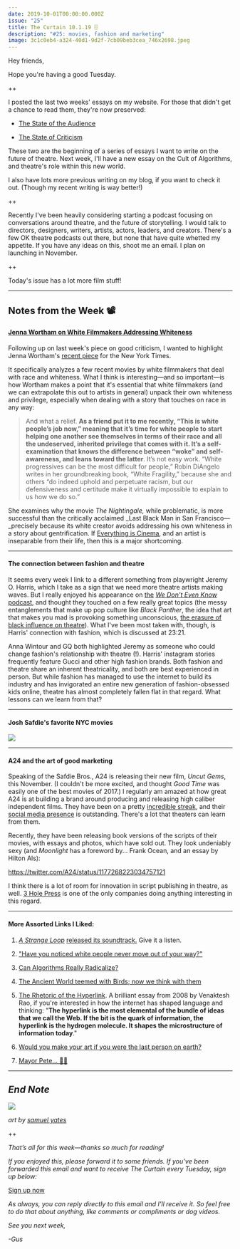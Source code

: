 ```yaml
---
date: 2019-10-01T00:00:00.000Z
issue: "25"
title: The Curtain 10.1.19 🗄
description: "#25: movies, fashion and marketing"
image: 3c1c0eb4-a324-40d1-9d2f-7cb09beb3cea_746x2698.jpeg
---
```



Hey friends,

Hope you're having a good Tuesday.

++

I posted the last two weeks' essays on my website. For those that didn't get a chance to read them, they're now preserved:

*   [The State of the Audience](https://www.guscuddy.com/2019/09/28/state-of-audience/)
    
*   [The State of Criticism](https://www.guscuddy.com/2019/09/28/state-of-criticism/)
    

These two are the beginning of a series of essays I want to write on the future of theatre. Next week, I'll have a new essay on the Cult of Algorithms, and theatre's role within this new world.

I also have lots more previous writing on my blog, if you want to check it out. (Though my recent writing is way better!)

++

Recently I've been heavily considering starting a podcast focusing on conversations around theatre, and the future of storytelling. I would talk to directors, designers, writers, artists, actors, leaders, and creators. There's a few OK theatre podcasts out there, but none that have quite whetted my appetite. If you have any ideas on this, shoot me an email. I plan on launching in November.

++

Today's issue has a lot more film stuff!

---

## **Notes from the Week 📽**

#### **[Jenna Wortham on White Filmmakers Addressing Whiteness](https://www.nytimes.com/2019/08/29/movies/white-privilege-nightingale-midsommar.html)**

Following up on last week's piece on good criticism, I wanted to highlight Jenna Wortham's [recent piece](https://www.nytimes.com/2019/08/29/movies/white-privilege-nightingale-midsommar.html) for the New York Times.

It specifically analyzes a few recent movies by white filmmakers that deal with race and whiteness. What I think is interesting—and so important—is how Wortham makes a point that it's essential that white filmmakers (and we can extrapolate this out to artists in general) unpack their own whiteness and privilege, especially when dealing with a story that touches on race in any way:

> And what a relief. **As a friend put it to me recently, “This is white people’s job now,” meaning that it’s time for white people to start helping one another see themselves in terms of their race and all the undeserved, inherited privilege that comes with it. It’s a self-examination that knows the difference between “woke” and self-awareness, and leans toward the latter**. It’s not easy work. “White progressives can be the most difficult for people,” Robin DiAngelo writes in her groundbreaking book, “White Fragility,” because she and others “do indeed uphold and perpetuate racism, but our defensiveness and certitude make it virtually impossible to explain to us how we do so.”

She examines why the movie _The Nightingale,_ while problematic, is more successful than the critically acclaimed _Last Black Man in San Francisco—_precisely because its white creator avoids addressing his own whiteness in a story about gentrification. If [Everything is Cinema](https://www.guscuddy.com/2019/09/28/state-of-criticism/), and an artist is inseparable from their life, then this is a major shortcoming.

---

#### **The connection between fashion and theatre**

It seems every week I link to a different something from playwright Jeremy O. Harris, which I take as a sign that we need more theatre artists making waves. But I really enjoyed his appearance on [the](https://wedontevenknow.libsyn.com) _[We Don't Even Know](https://wedontevenknow.libsyn.com)_ [podcast](https://wedontevenknow.libsyn.com), and thought they touched on a few really great topics (the messy entanglements that make up pop culture like _Black Panther_, the idea that art that makes you mad is provoking something unconscious, [the erasure of black influence on theatre](https://blackworkbroadway.com)). What I've been most taken with, though, is Harris' connection with fashion, which is discussed at 23:21.

Anna Wintour and GQ both highlighted Jeremy as someone who could change fashion's relationship with theatre (!). Harris' instagram stories frequently feature Gucci and other high fashion brands. Both fashion and theatre share an inherent theatricality, and both are best experienced in person. But while fashion has managed to use the internet to build its industry and has invigorated an entire new generation of fashion-obsessed kids online, theatre has almost completely fallen flat in that regard. What lessons can we learn from that?

---

#### **Josh Safdie's favorite NYC movies**

 ![](./72c272fb-80d3-4e9a-a213-a7084ce4833d_640x799.jpeg)

---

#### **A24 and the art of good marketing**

Speaking of the Safdie Bros., A24 is releasing their new film, _Uncut Gems_, this November. (I couldn't be more excited, and thought _Good Time_ was easily one of the best movies of 2017.) I regularly am amazed at how great A24 is at building a brand around producing and releasing high caliber independent films. They have been on a pretty [incredible streak](https://a24films.com/films), and their [social media presence](https://twitter.com/A24?ref_src=twsrc%5Egoogle%7Ctwcamp%5Eserp%7Ctwgr%5Eauthor) is outstanding. There's a lot that theaters can learn from them.

Recently, they have been releasing book versions of the scripts of their movies, with essays and photos, which have sold out. They look undeniably sexy (and _Moonlight_ has a foreword by... Frank Ocean, and an essay by Hilton Als):

https://twitter.com/A24/status/1177268223034757121

I think there is a lot of room for innovation in script publishing in theatre, as well. [3 Hole Press](http://www.3holepress.org) is one of the only companies doing anything interesting in this regard.

---

#### **More Assorted Links I Liked:**

1.  _[A Strange Loop](https://open.spotify.com/album/7vlAmEdZEOVdRUsB4fgrvC)_ [released its soundtrack.](https://open.spotify.com/album/7vlAmEdZEOVdRUsB4fgrvC) Give it a listen.
    
2.  ["Have you noticed white people never move out of your way?"](https://ift.tt/31Mt7Lm)
    
3.  [Can Algorithms Really Radicalize?](https://kylechayka.substack.com/p/can-algorithms-really-radicalize)
    
4.  [The Ancient World teemed with Birds; now we think with them](https://aeon.co/essays/the-ancient-world-teemed-with-birds-now-we-think-with-them)
    
5.  [The Rhetoric of the Hyperlink](https://www.ribbonfarm.com/2009/07/01/the-rhetoric-of-the-hyperlink/%0A). A brilliant essay from 2008 by Venaktesh Rao, if you're interested in how the internet has shaped language and thinking: "**The hyperlink is the most elemental of the bundle of ideas that we call the Web. If the bit is the quark of information, the hyperlink is the hydrogen molecule. It shapes the microstructure of information today**."
    
6.  [Would you make your art if you were the last person on earth?](https://sivers.org/tp3)
    
7.  [Mayor Pete... 🤦‍♂️](http://twitter.com/ira/status/1179132812756017152)
    

---

## _**End Note**_

 ![](./3c1c0eb4-a324-40d1-9d2f-7cb09beb3cea_746x2698.jpeg)

_art by [samuel yates](http://www.samuelyates.com/images/works/Samuel-Yates-File-Cabinet-3.jpg)_

++

_That’s all for this week—thanks so much for reading!_

_If you enjoyed this, please forward it to some friends. If you’ve been forwarded this email and want to receive The Curtain every Tuesday, sign up below:_

[Sign up now](https://guscuddy.substack.com/subscribe?)

_As always, you can reply directly to this email and I’ll receive it. So feel free to do that about anything, like comments or compliments or dog videos._

_See you next week,_

_\-Gus_